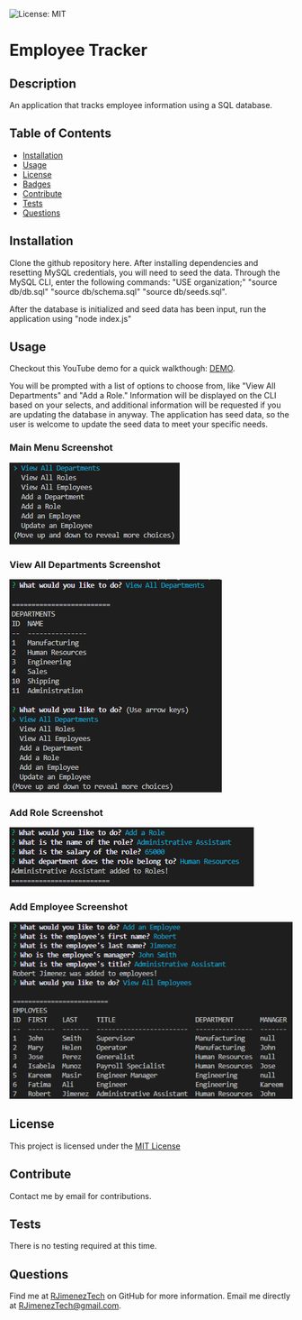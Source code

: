 ![License: MIT](https://img.shields.io/badge/License-MIT-yellow.svg)
  # Employee Tracker 

  ## Description
  
  An application that tracks employee information using a SQL database.
  
  ## Table of Contents
     
  - [Installation](#installation)
  - [Usage](#usage)
  - [License](#license)
  - [Badges](#badges)
  - [Contribute](#contribute)
  - [Tests](#tests)
  - [Questions](#questions)
  
  ## Installation
  
  Clone the github repository here. After installing dependencies and resetting MySQL credentials, you will need to seed the data. Through the MySQL CLI, enter the following commands: "USE organization;" "source db/db.sql" "source db/schema.sql" "source db/seeds.sql". 
  
  After the database is initialized and seed data has been input, run the application using "node index.js"
  
  ## Usage
  
  Checkout this YouTube demo for a quick walkthough: [DEMO](https://youtu.be/VsdAZ36OVqg).
  
  You will be prompted with a list of options to choose from, like "View All Departments" and "Add a Role." Information will be displayed on the CLI based on your selects, and additional information will be requested if you are updating the database in anyway. The application has seed data, so the user is welcome to update the seed data to meet your specific needs. 
  
  ### Main Menu Screenshot

  ![Main Menu](/assets/images/menu.png)
  
  ### View All Departments Screenshot

  ![View All Departments](/assets/images/all-departments.png)

  ### Add Role Screenshot

  ![Add Role](/assets/images/add-role.png)

  ### Add Employee Screenshot

  ![Add Employee](/assets/images/add-employee.png)

  ## License 

  This project is licensed under the [MIT License](https://opensource.org/licenses/MIT)
  
  
  ## Contribute
  
  Contact me by email for contributions.
  
  ## Tests
  
  There is no testing required at this time.

  ## Questions
  
  Find me at [RJimenezTech](https://github.com/RJimenezTech) on GitHub for more information.
  Email me directly at RJimenezTech@gmail.com.
